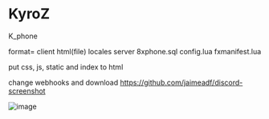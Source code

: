 # KyroZ
K_phone

format=
client
html(file)
locales
server
8xphone.sql
config.lua
fxmanifest.lua


put css, js, static and index to html

change webhooks and download https://github.com/jaimeadf/discord-screenshot


![image](https://user-images.githubusercontent.com/115679603/195490512-e0578d08-6725-4732-a327-13357d9dc05f.png)
